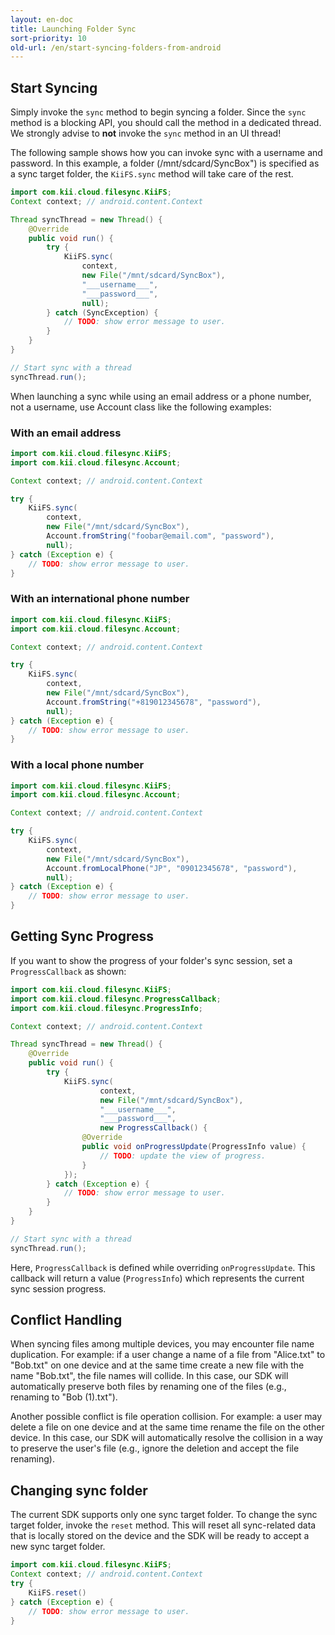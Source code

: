```yaml
---
layout: en-doc
title: Launching Folder Sync
sort-priority: 10
old-url: /en/start-syncing-folders-from-android
---
```

## Start Syncing

Simply invoke the `sync` method to begin syncing a folder.  Since the `sync` method is a blocking API, you should call the method in a dedicated thread. We strongly advise to **not** invoke the `sync` method in an UI thread!

The following sample shows how you can invoke sync with a username and password.  In this example, a folder (/mnt/sdcard/SyncBox") is specified as a sync target folder, the `KiiFS.sync` method will take care of the rest.


```java
import com.kii.cloud.filesync.KiiFS;
Context context; // android.content.Context

Thread syncThread = new Thread() {
    @Override
    public void run() {
        try {
            KiiFS.sync(
                context,
                new File("/mnt/sdcard/SyncBox"),
                "___username___",
                "___password___",
                null);
        } catch (SyncException) {
            // TODO: show error message to user.
        }
    }
}

// Start sync with a thread
syncThread.run();
```

When launching a sync while using an email address or a phone number, not a username, use Account class like the following examples:

### With an email address

```java
import com.kii.cloud.filesync.KiiFS; 
import com.kii.cloud.filesync.Account; 

Context context; // android.content.Context 

try { 
    KiiFS.sync( 
        context, 
        new File("/mnt/sdcard/SyncBox"), 
        Account.fromString("foobar@email.com", "password"), 
        null); 
} catch (Exception e) { 
    // TODO: show error message to user. 
}
```

### With an international phone number

```java
import com.kii.cloud.filesync.KiiFS; 
import com.kii.cloud.filesync.Account; 

Context context; // android.content.Context 

try { 
    KiiFS.sync( 
        context, 
        new File("/mnt/sdcard/SyncBox"), 
        Account.fromString("+819012345678", "password"),
        null); 
} catch (Exception e) { 
    // TODO: show error message to user. 
}
```

### With a local phone number

```java
import com.kii.cloud.filesync.KiiFS; 
import com.kii.cloud.filesync.Account; 

Context context; // android.content.Context 

try { 
    KiiFS.sync( 
        context, 
        new File("/mnt/sdcard/SyncBox"), 
        Account.fromLocalPhone("JP", "09012345678", "password"),
        null); 
} catch (Exception e) { 
    // TODO: show error message to user.
}
```

## Getting Sync Progress

If you want to show the progress of your folder's sync session, set a `ProgressCallback` as shown:

```java
import com.kii.cloud.filesync.KiiFS;
import com.kii.cloud.filesync.ProgressCallback;
import com.kii.cloud.filesync.ProgressInfo;

Context context; // android.content.Context

Thread syncThread = new Thread() {
    @Override
    public void run() {
        try {
            KiiFS.sync(
                    context,
                    new File("/mnt/sdcard/SyncBox"),
                    "___username___",
                    "___password___",
                    new ProgressCallback() {
                @Override
                public void onProgressUpdate(ProgressInfo value) {
                    // TODO: update the view of progress.
                }
            });
        } catch (Exception e) {
            // TODO: show error message to user.
        }
    }
}

// Start sync with a thread
syncThread.run();
```

Here, `ProgressCallback` is defined while overriding `onProgressUpdate`.  This callback will return a value (`ProgressInfo`) which represents the current sync session progress.


## Conflict Handling

When syncing files among multiple devices, you may encounter file name duplication.  For example: if a user change a name of a file from "Alice.txt" to "Bob.txt" on one device and at the same time create a new file with the name "Bob.txt", the file names will collide.  In this case, our SDK will automatically preserve both files by renaming one of the files (e.g., renaming to "Bob (1).txt").

Another possible conflict is file operation collision.  For example: a user may delete a file on one device and at the same time rename the file on the other device.  In this case, our SDK will automatically resolve the collision in a way to preserve the user's file (e.g., ignore the deletion and accept the file renaming).


## Changing sync folder

The current SDK supports only one sync target folder.  To change the sync target folder, invoke the `reset` method.  This will reset all sync-related data that is locally stored on the device and the SDK will be ready to accept a new sync target folder.


```java
import com.kii.cloud.filesync.KiiFS;
Context context; // android.content.Context
try {
    KiiFS.reset()
} catch (Exception e) {
    // TODO: show error message to user.
} 
```
